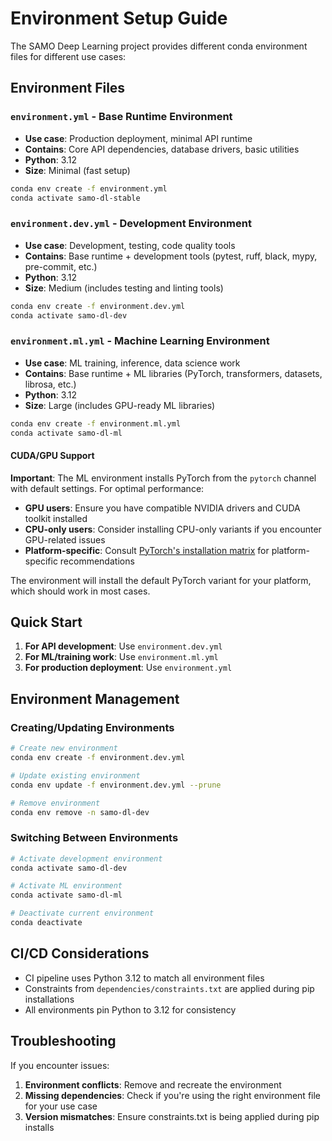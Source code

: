 # Environment Setup Guide

The SAMO Deep Learning project provides different conda environment files for different use cases:

## Environment Files

### `environment.yml` - Base Runtime Environment
- **Use case**: Production deployment, minimal API runtime
- **Contains**: Core API dependencies, database drivers, basic utilities
- **Python**: 3.12
- **Size**: Minimal (fast setup)

```bash
conda env create -f environment.yml
conda activate samo-dl-stable
```

### `environment.dev.yml` - Development Environment
- **Use case**: Development, testing, code quality tools
- **Contains**: Base runtime + development tools (pytest, ruff, black, mypy, pre-commit, etc.)
- **Python**: 3.12
- **Size**: Medium (includes testing and linting tools)

```bash
conda env create -f environment.dev.yml
conda activate samo-dl-dev
```

### `environment.ml.yml` - Machine Learning Environment
- **Use case**: ML training, inference, data science work
- **Contains**: Base runtime + ML libraries (PyTorch, transformers, datasets, librosa, etc.)
- **Python**: 3.12
- **Size**: Large (includes GPU-ready ML libraries)

```bash
conda env create -f environment.ml.yml
conda activate samo-dl-ml
```

#### CUDA/GPU Support

**Important**: The ML environment installs PyTorch from the `pytorch` channel with default settings. For optimal performance:

- **GPU users**: Ensure you have compatible NVIDIA drivers and CUDA toolkit installed
- **CPU-only users**: Consider installing CPU-only variants if you encounter GPU-related issues
- **Platform-specific**: Consult [PyTorch's installation matrix](https://pytorch.org/get-started/locally/) for platform-specific recommendations

The environment will install the default PyTorch variant for your platform, which should work in most cases.

## Quick Start

1. **For API development**: Use `environment.dev.yml`
2. **For ML/training work**: Use `environment.ml.yml`
3. **For production deployment**: Use `environment.yml`

## Environment Management

### Creating/Updating Environments

```bash
# Create new environment
conda env create -f environment.dev.yml

# Update existing environment
conda env update -f environment.dev.yml --prune

# Remove environment
conda env remove -n samo-dl-dev
```

### Switching Between Environments

```bash
# Activate development environment
conda activate samo-dl-dev

# Activate ML environment
conda activate samo-dl-ml

# Deactivate current environment
conda deactivate
```

## CI/CD Considerations

- CI pipeline uses Python 3.12 to match all environment files
- Constraints from `dependencies/constraints.txt` are applied during pip installations
- All environments pin Python to 3.12 for consistency

## Troubleshooting

If you encounter issues:

1. **Environment conflicts**: Remove and recreate the environment
2. **Missing dependencies**: Check if you're using the right environment file for your use case
3. **Version mismatches**: Ensure constraints.txt is being applied during pip installs
